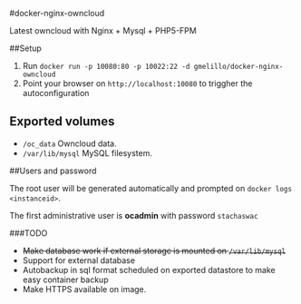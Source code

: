 #docker-nginx-owncloud

Latest owncloud with Nginx + Mysql + PHP5-FPM

##Setup

1. Run `docker run -p 10080:80 -p 10022:22 -d gmelillo/docker-nginx-owncloud`
2. Point your browser on `http://localhost:10080` to triggher the autoconfiguration

## Exported volumes

- `/oc_data`          Owncloud data.
- `/var/lib/mysql`    MySQL filesystem.

##Users and password

The root user will be generated automatically and prompted on `docker logs <instanceid>`.

The first administrative user is **ocadmin** with password `stachaswac`

###TODO

* ~~Make database work if external storage is mounted on `/var/lib/mysql`~~
* Support for external database
* Autobackup in sql format scheduled on exported datastore to make easy container backup
* Make HTTPS available on image.
